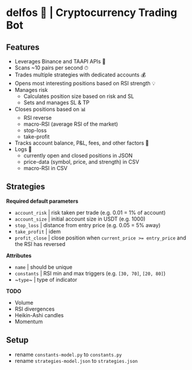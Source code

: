 # delfos 🔮 | Cryptocurrency Trading Bot

## Features
- Leverages Binance and TAAPI APIs 🔌
- Scans ~10 pairs per second ⏱
- Trades multiple strategies with dedicated accounts 💰
- Opens most interesting positions based on RSI strength 💡
- Manages risk
    - Calculates position size based on risk and SL
    - Sets and manages SL & TP
- Closes positions based on 📊
    - RSI reverse
    - macro-RSI (average RSI of the market)
    - stop-loss
    - take-profit
- Tracks account balance, P&L, fees, and other factors 📐
- Logs 💾
    - currently open and closed positions in JSON
    - price-data (symbol, price, and strength) in CSV
    - macro-RSI in CSV

## Strategies

**Required default parameters**
- `account_risk` | risk taken per trade (e.g. 0.01 = 1% of account)
- `account_size` | initial account size in USDT (e.g. 1000)
- `stop_loss` | distance from entry price (e.g. 0.05 = 5% away)
- `take_profit` | idem
- `profit_close` | close position when `current_price >= entry_price` and the RSI has reversed

**Attributes**
- `name` | should be unique
- `constants` | RSI min and max triggers (e.g. `[30, 70]`, `[20, 80]`)
- ~`type`~ | type of indicator

**TODO**
- Volume
- RSI divergences
- Heikin-Ashi candles
- Momentum

## Setup
- rename `constants-model.py` to `constants.py`
- rename `strategies-model.json` to `strategies.json`
